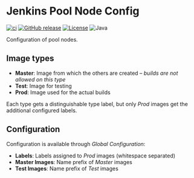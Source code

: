 # Jenkins Pool Node Config

[![ci](https://github.com/jhnc-oss/jenkins-pool-node-config/actions/workflows/ci.yml/badge.svg)](https://github.com/jhnc-oss/jenkins-pool-node-config/actions/workflows/ci.yml)
[![GitHub release](https://img.shields.io/github/release/jhnc-oss/jenkins-pool-node-config.svg)](https://github.com/jhnc-oss/jenkins-pool-node-config/releases)
[![License](https://img.shields.io/badge/license-MIT-yellow.svg)](LICENSE)
![Java](https://img.shields.io/badge/java-1.8-green.svg)

Configuration of pool nodes.

## Image types

- **Master**: Image from which the others are created – *builds are not allowed on this type*
- **Test**: Image for testing
- **Prod**: Image used for the actual builds

Each type gets a distinguishable type label, but only *Prod* images get the additional configured labels. 

## Configuration

Configuration is available through *Global Configuration*:

- **Labels**: Labels assigned to *Prod* images (whitespace separated)
- **Master Images**: Name prefix of *Master* images
- **Test Images**: Name prefix of *Test* images

